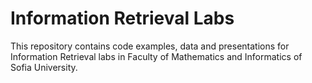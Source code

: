 # Information Retrieval Labs
This repository contains code examples, data and presentations for Information Retrieval labs in Faculty of Mathematics and Informatics of Sofia University.


